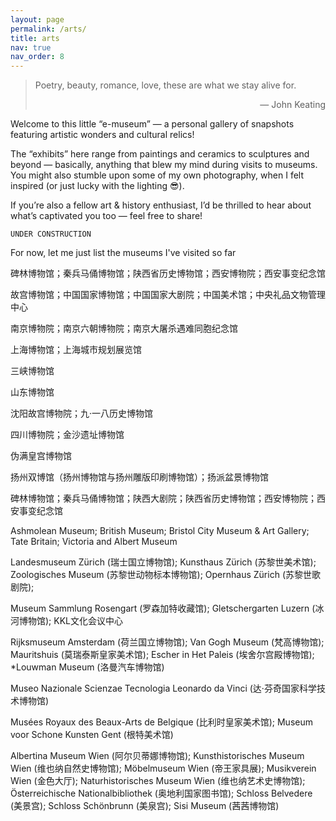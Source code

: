```yaml
---
layout: page
permalink: /arts/
title: arts
nav: true
nav_order: 8
---
```


<blockquote> <p> Poetry, beauty, romance, love, these are what we stay alive for.

<div style="text-align:right"> — John Keating </div> </p>

</blockquote>

Welcome to this little “e-museum” — a personal gallery of snapshots featuring artistic wonders and cultural relics!

The “exhibits” here range from paintings and ceramics to sculptures and beyond — basically, anything that blew my mind during visits to museums. You might also stumble upon some of my own photography, when I felt inspired (or just lucky with the lighting 😎).

If you’re also a fellow art & history enthusiast, I’d be thrilled to hear about what’s captivated you too — feel free to share!

`UNDER CONSTRUCTION`

For now, let me just list the museums I've visited so far

碑林博物馆；秦兵马俑博物馆；陕西省历史博物馆；西安博物院；西安事变纪念馆

故宫博物馆；中国国家博物馆；中国国家大剧院；中国美术馆；中央礼品文物管理中心

南京博物院；南京六朝博物院；南京大屠杀遇难同胞纪念馆

上海博物馆；上海城市规划展览馆

三峡博物馆

山东博物馆

沈阳故宫博物院；九·一八历史博物馆

四川博物院；金沙遗址博物馆

伪满皇宫博物馆

扬州双博馆（扬州博物馆与扬州雕版印刷博物馆）；扬派盆景博物馆

碑林博物馆；秦兵马俑博物馆；陕西大剧院；陕西省历史博物馆；西安博物院；西安事变纪念馆

Ashmolean Museum; British Museum; Bristol City Museum & Art Gallery; Tate Britain; Victoria and Albert Museum

Landesmuseum Zürich (瑞士国立博物馆); Kunsthaus Zürich (苏黎世美术馆); Zoologisches Museum (苏黎世动物标本博物馆); Opernhaus Zürich (苏黎世歌剧院);

Museum Sammlung Rosengart (罗森加特收藏馆); Gletschergarten Luzern (冰河博物馆); KKL文化会议中心

Rijksmuseum Amsterdam (荷兰国立博物馆); Van Gogh Museum (梵高博物馆); Mauritshuis (莫瑞泰斯皇家美术馆); Escher in Het Paleis (埃舍尔宫殿博物馆); *Louwman Museum (洛曼汽车博物馆) 

Museo Nazionale Scienzae Tecnologia Leonardo da Vinci (达·芬奇国家科学技术博物馆)

Musées Royaux des Beaux-Arts de Belgique (比利时皇家美术馆); Museum voor Schone Kunsten Gent (根特美术馆)

Albertina Museum Wien (阿尔贝蒂娜博物馆); Kunsthistorisches Museum Wien (维也纳自然史博物馆); Möbelmuseum Wien (帝王家具展); Musikverein Wien (金色大厅); Naturhistorisches Museum Wien (维也纳艺术史博物馆); Österreichische Nationalbibliothek (奥地利国家图书馆); Schloss Belvedere (美景宫); Schloss Schönbrunn (美泉宫); Sisi Museum (茜茜博物馆)